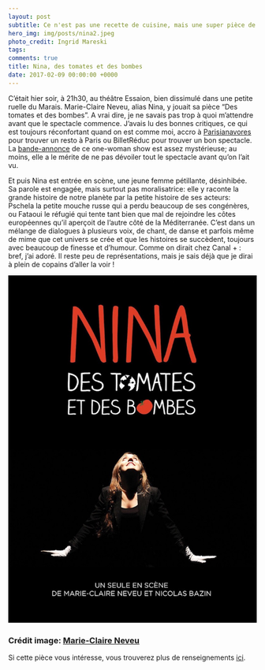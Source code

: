 ```yaml
---
layout: post
subtitle: Ce n'est pas une recette de cuisine, mais une super pièce de théâtre !
hero_img: img/posts/nina2.jpeg
photo_credit: Ingrid Mareski
tags: 
comments: true
title: Nina, des tomates et des bombes
date: 2017-02-09 00:00:00 +0000
---
```

C’était hier soir, à 21h30, au théâtre Essaion, bien dissimulé dans une petite ruelle du Marais. Marie-Claire Neveu, alias Nina, y jouait sa pièce “Des tomates et des bombes”. A vrai dire, je ne savais pas trop à quoi m’attendre avant que le spectacle commence. J’avais lu des bonnes critiques, ce qui est toujours réconfortant quand on est comme moi, accro à [Parisianavores](https://parisianavores.paris/) pour trouver un resto à Paris ou BilletRéduc pour trouver un bon spectacle. La [bande-annonce](https://www.youtube.com/watch?v=SOiyJ8tv1rc) de ce one-woman show est assez mystérieuse; au moins, elle a le mérite de ne pas dévoiler tout le spectacle avant qu’on l’ait vu.

Et puis Nina est entrée en scène, une jeune femme pétillante, désinhibée. Sa parole est engagée, mais surtout pas moralisatrice: elle y raconte la grande histoire de notre planète par la petite histoire de ses acteurs: Pschela la petite mouche russe qui a perdu beaucoup de ses congénères, ou Fataoui le réfugié qui tente tant bien que mal de rejoindre les côtes européennes qu’il aperçoit de l’autre côté de la Méditerranée. C’est dans un mélange de dialogues à plusieurs voix, de chant, de danse et parfois même de mime que cet univers se crée et que les histoires se succèdent, toujours avec beaucoup de finesse et d’humour. Comme on dirait chez Canal + : bref, j’ai adoré. Il reste peu de représentations, mais je sais déjà que je dirai à plein de copains d’aller la voir !

![](/img/posts/ninatb-4.jpg)

### Crédit image: [Marie-Claire Neveu](http://www.mcn-mcn.com/)

Si cette pièce vous intéresse, vous trouverez plus de renseignements [ici](http://www.billetreduc.com/171336/evt.htm).